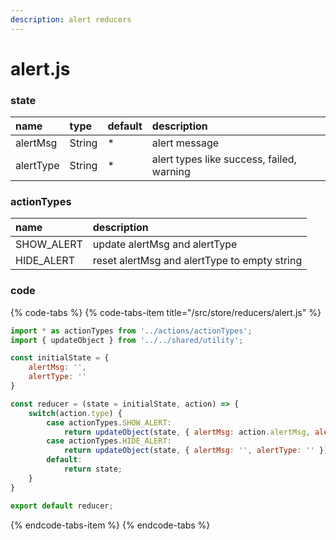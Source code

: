 ```yaml
---
description: alert reducers
---
```


# alert.js

### state

| name | type | default | description |
| :--- | :--- | :--- | :--- |
| alertMsg | String | \* | alert message |
| alertType | String | \* | alert types like success, failed, warning |



### actionTypes

| name | description |
| :--- | :--- |
| SHOW\_ALERT | update alertMsg and alertType |
| HIDE\_ALERT | reset alertMsg and alertType to empty string |



### code

{% code-tabs %}
{% code-tabs-item title="/src/store/reducers/alert.js" %}
```javascript
import * as actionTypes from '../actions/actionTypes';
import { updateObject } from '../../shared/utility';

const initialState = {
    alertMsg: '',
    alertType: ''
}

const reducer = (state = initialState, action) => {
    switch(action.type) {
        case actionTypes.SHOW_ALERT:
            return updateObject(state, { alertMsg: action.alertMsg, alertType: action.alertType });
        case actionTypes.HIDE_ALERT:
            return updateObject(state, { alertMsg: '', alertType: '' });
        default:
            return state;
    }
}

export default reducer;
```
{% endcode-tabs-item %}
{% endcode-tabs %}

